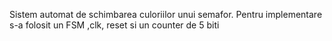Sistem automat de schimbarea culoriilor unui semafor. Pentru implementare s-a folosit un FSM ,clk, reset si un counter de 5 biti

